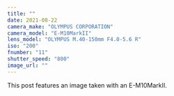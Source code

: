 ```yaml
---
title: ""
date: 2021-08-22
camera_make: "OLYMPUS CORPORATION"
camera_model: "E-M10MarkII"
lens_model: "OLYMPUS M.40-150mm F4.0-5.6 R"
iso: "200"
fnumber: "11"
shutter_speed: "800"
image_url: ""
---
```


This post features an image taken with an E-M10MarkII.